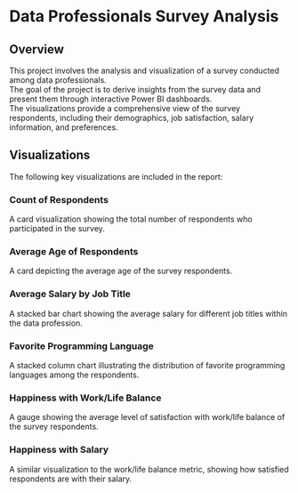 # Data Professionals Survey Analysis
## Overview
This project involves the analysis and visualization of a survey conducted among data professionals. <br/>
The goal of the project is to derive insights from the survey data and present them through interactive Power BI dashboards. <br/>
The visualizations provide a comprehensive view of the survey respondents, including their demographics, job satisfaction, salary information, and preferences.

## Visualizations
The following key visualizations are included in the report:

### Count of Respondents

A card visualization showing the total number of respondents who participated in the survey.

### Average Age of Respondents

A card depicting the average age of the survey respondents.

### Average Salary by Job Title

A stacked bar chart showing the average salary for different job titles within the data profession.

### Favorite Programming Language

A stacked column chart illustrating the distribution of favorite programming languages among the respondents.

### Happiness with Work/Life Balance

A gauge showing the average level of satisfaction with work/life balance of the survey respondents.

### Happiness with Salary

A similar visualization to the work/life balance metric, showing how satisfied respondents are with their salary.
